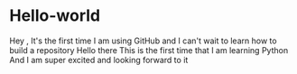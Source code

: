 # Hello-world
Hey , It's the first time I am using GitHub and I can't wait to learn how to build a repository
Hello there
This is the first time that I am learning Python
And I am super excited and looking forward to it
